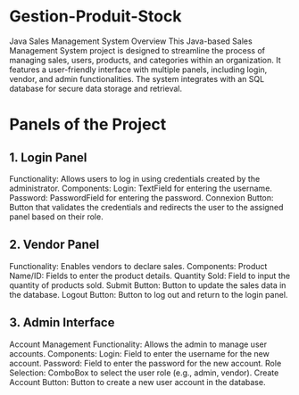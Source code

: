 # Gestion-Produit-Stock
Java Sales Management System
Overview
This Java-based Sales Management System project is designed to streamline the process of managing sales, users, products, and categories within an organization. It features a user-friendly interface with multiple panels, including login, vendor, and admin functionalities. The system integrates with an SQL database for secure data storage and retrieval.

# Panels of the Project
## 1. Login Panel
Functionality: Allows users to log in using credentials created by the administrator.
Components:
Login: TextField for entering the username.
Password: PasswordField for entering the password.
Connexion Button: Button that validates the credentials and redirects the user to the assigned panel based on their role.
## 2. Vendor Panel
Functionality: Enables vendors to declare sales.
Components:
Product Name/ID: Fields to enter the product details.
Quantity Sold: Field to input the quantity of products sold.
Submit Button: Button to update the sales data in the database.
Logout Button: Button to log out and return to the login panel.
## 3. Admin Interface
Account Management
Functionality: Allows the admin to manage user accounts.
Components:
Login: Field to enter the username for the new account.
Password: Field to enter the password for the new account.
Role Selection: ComboBox to select the user role (e.g., admin, vendor).
Create Account Button: Button to create a new user account in the database.
